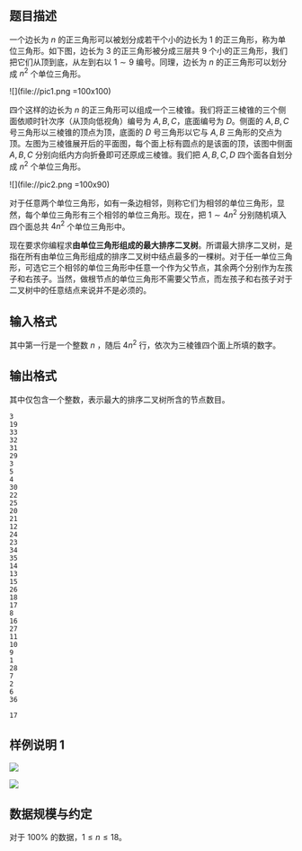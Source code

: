 ## 题目描述

一个边长为 $n$ 的正三角形可以被划分成若干个小的边长为 $1$ 的正三角形，称为单位三角形。如下图，边长为 $3$ 的正三角形被分成三层共 $9$ 个小的正三角形，我们把它们从顶到底，从左到右以 $1\sim 9$ 编号。同理，边长为 $n$ 的正三角形可以划分成 $n^2$ 个单位三角形。

![](file://pic1.png =100x100)

四个这样的边长为 $n$ 的正三角形可以组成一个三棱锥。我们将正三棱锥的三个侧面依顺时针次序（从顶向低视角）编号为 $A,B,C$，底面编号为 $D$。侧面的 $A,B,C$ 号三角形以三棱锥的顶点为顶，底面的 $D$ 号三角形以它与 $A,B$ 三角形的交点为顶。左图为三棱锥展开后的平面图，每个面上标有圆点的是该面的顶，该图中侧面 $A,B,C$ 分别向纸内方向折叠即可还原成三棱锥。我们把 $A,B,C,D$ 四个面各自划分成 $n^2$ 个单位三角形。

![](file://pic2.png =100x90)

对于任意两个单位三角形，如有一条边相邻，则称它们为相邻的单位三角形，显然，每个单位三角形有三个相邻的单位三角形。现在，把 $1\sim 4n^2$ 分别随机填入四个面总共 $4n^2$ 个单位三角形中。

现在要求你编程求**由单位三角形组成的最大排序二叉树**。所谓最大排序二叉树，是指在所有由单位三角形组成的排序二叉树中结点最多的一棵树。对于任一单位三角形，可选它三个相邻的单位三角形中任意一个作为父节点，其余两个分别作为左孩子和右孩子。当然，做根节点的单位三角形不需要父节点，而左孩子和右孩子对于二叉树中的任意结点来说并不是必须的。

## 输入格式

其中第一行是一个整数 $n$ ，随后 $4n^2$ 行，依次为三棱锥四个面上所填的数字。

## 输出格式

其中仅包含一个整数，表示最大的排序二叉树所含的节点数目。

```input1
3
19
33
32
31
29
3
5
4
30
22
25
20
21
12
24
23
34
35
14
13
15
26
18
17
8
16
27
11
10
9
1
28
7
2
6
36
```

```output1
17
```

## 样例说明 1

![](file://pic2.jpg)

![](file://pic3.jpg)

## 数据规模与约定

对于 $100\%$ 的数据，$1\leq n\leq 18$。